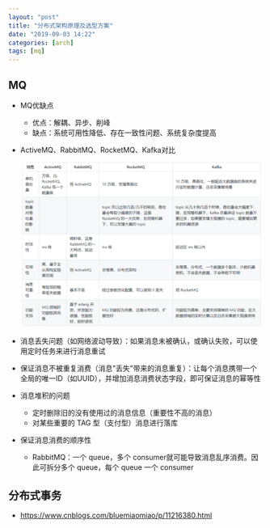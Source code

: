 ```yaml
---
layout: "post"
title: "分布式架构原理及选型方案"
date: "2019-09-03 14:22"
categories: [arch]
tags: [mq]
---
```


## MQ

- MQ优缺点
  - 优点：解耦、异步、削峰
  - 缺点：系统可用性降低、存在一致性问题、系统复杂度提高
- ActiveMQ、RabbitMQ、RocketMQ、Kafka对比

    ![mq](/data/images/arch/mq.png)
- 消息丢失问题（如网络波动导致）：如果消息未被确认，或确认失败，可以使用定时任务来进行消息重试
- 保证消息不被重复消费（消息"丢失"带来的消息重复）：让每个消息携带一个全局的唯一ID（如UUID），并增加消息消费状态字段，即可保证消息的幂等性
- 消息堆积的问题
  - 定时删除旧的没有使用过的消息信息（重要性不高的消息）
  - 对某些重要的 TAG 型（支付型）消息进行落库
- 保证消息消费的顺序性
  - RabbitMQ：一个 queue，多个 consumer就可能导致消息乱序消费。因此可拆分多个 queue，每个 queue 一个 consumer

## 分布式事务

- https://www.cnblogs.com/bluemiaomiao/p/11216380.html





